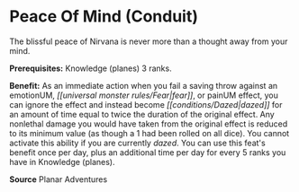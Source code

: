﻿---
cssclass: [feats]

---
# Peace Of Mind (Conduit)

The blissful peace of Nirvana is never more than a thought away from your mind.

**Prerequisites:** Knowledge (planes) 3 ranks.

**Benefit:** As an immediate action when you fail a saving throw against an emotionUM, _[[universal monster rules/Fear|fear]]_, or painUM effect, you can ignore the effect and instead become _[[conditions/Dazed|dazed]]_ for an amount of time equal to twice the duration of the original effect. Any nonlethal damage you would have taken from the original effect is reduced to its minimum value (as though a 1 had been rolled on all dice). You cannot activate this ability if you are currently _dazed_. You can use this feat's benefit once per day, plus an additional time per day for every 5 ranks you have in Knowledge (planes).

**Source** Planar Adventures